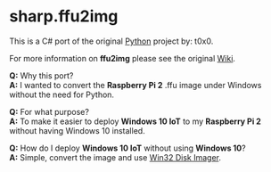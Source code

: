 # sharp.ffu2img

This is a C# port of the original [Python](https://github.com/t0x0/random) project by: t0x0.  

For more information on **ffu2img** please see the original [Wiki](https://github.com/t0x0/random/wiki/ffu2img).  

**Q:** Why this port?  
**A:** I wanted to convert the **Raspberry Pi 2** .ffu image under Windows without the need for Python.

**Q:** For what purpose?  
**A:** To make it easier to deploy **Windows 10 IoT** to my **Raspberry Pi 2** without having Windows 10 installed.  

**Q:** How do I deploy **Windows 10 IoT** without using **Windows 10**?  
**A:** Simple, convert the image and use [Win32 Disk Imager](https://sourceforge.net/projects/win32diskimager/).  
  
